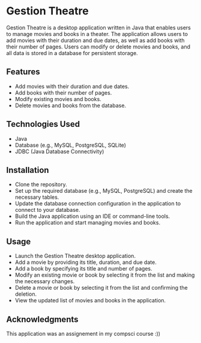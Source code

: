 
# Gestion Theatre
Gestion Theatre is a desktop application written in Java that enables users to manage movies and books in a theater. The application allows users to add movies with their duration and due dates, as well as add books with their number of pages. Users can modify or delete movies and books, and all data is stored in a database for persistent storage.

## Features
- Add movies with their duration and due dates.
- Add books with their number of pages.
- Modify existing movies and books.
- Delete movies and books from the database.

## Technologies Used
- Java
- Database (e.g., MySQL, PostgreSQL, SQLite)
- JDBC (Java Database Connectivity)

## Installation
- Clone the repository.
- Set up the required database (e.g., MySQL, PostgreSQL) and create the necessary tables.
- Update the database connection configuration in the application to connect to your database.
- Build the Java application using an IDE or command-line tools.
- Run the application and start managing movies and books.

## Usage
- Launch the Gestion Theatre desktop application.
- Add a movie by providing its title, duration, and due date.
- Add a book by specifying its title and number of pages.
- Modify an existing movie or book by selecting it from the list and making the necessary changes.
- Delete a movie or book by selecting it from the list and confirming the deletion.
- View the updated list of movies and books in the application.

## Acknowledgments
This application was an assignement in my compsci course :))
